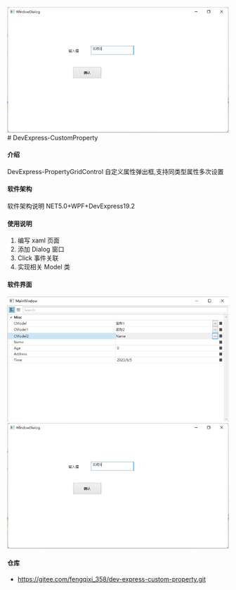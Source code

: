 ![输入图片说明](dialog.png)# DevExpress-CustomProperty

#### 介绍

DevExpress-PropertyGridControl 自定义属性弹出框,支持同类型属性多次设置

#### 软件架构

软件架构说明
NET5.0+WPF+DevExpress19.2

#### 使用说明

1.  编写 xaml 页面
2.  添加 Dialog 窗口
3.  Click 事件关联
4.  实现相关 Model 类

#### 软件界面
![输入图片说明](property.png)
![输入图片说明](dialog.png)
#### 仓库

- https://gitee.com/fengqixi_358/dev-express-custom-property.git

